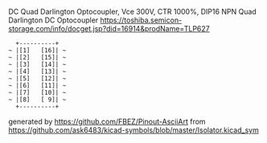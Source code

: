DC Quad Darlington Optocoupler, Vce 300V, CTR 1000%, DIP16
NPN Quad Darlington DC Optocoupler
https://toshiba.semicon-storage.com/info/docget.jsp?did=16914&prodName=TLP627


	  +----------+
	~ |[1]   [16]| ~
	~ |[2]   [15]| ~
	~ |[3]   [14]| ~
	~ |[4]   [13]| ~
	~ |[5]   [12]| ~
	~ |[6]   [11]| ~
	~ |[7]   [10]| ~
	~ |[8]   [ 9]| ~
	  +----------+


generated by https://github.com/FBEZ/Pinout-AsciiArt from https://github.com/ask6483/kicad-symbols/blob/master/Isolator.kicad_sym